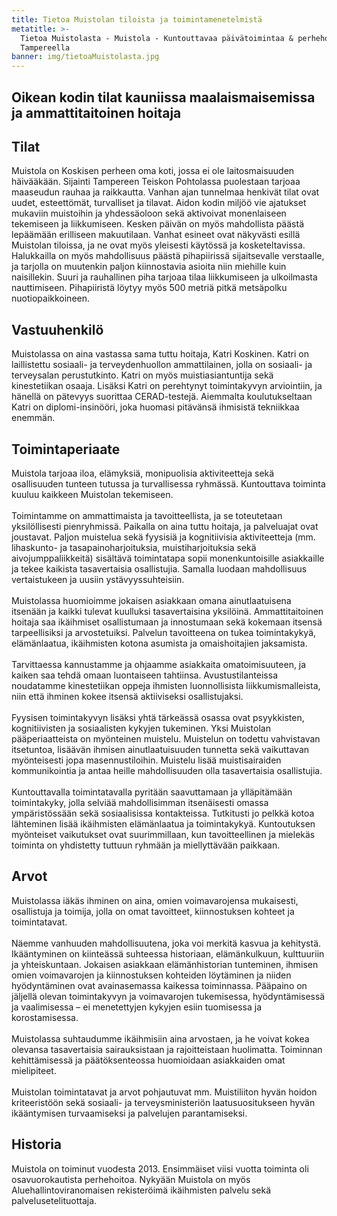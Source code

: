 ```yaml
---
title: Tietoa Muistolan tiloista ja toimintamenetelmistä
metatitle: >-
  Tietoa Muistolasta - Muistola - Kuntouttavaa päivätoimintaa & perhehoitoa
  Tampereella
banner: img/tietoaMuistolasta.jpg
---
```

## Oikean kodin tilat kauniissa maalaismaisemissa ja ammattitaitoinen hoitaja

## Tilat

Muistola on Koskisen perheen oma koti, jossa ei ole laitosmaisuuden häivääkään.  Sijainti Tampereen Teiskon Pohtolassa puolestaan tarjoaa maaseudun rauhaa ja raikkautta. Vanhan ajan tunnelmaa henkivät tilat ovat uudet, esteettömät, turvalliset ja tilavat. Aidon kodin miljöö vie ajatukset mukaviin muistoihin ja yhdessäoloon sekä aktivoivat monenlaiseen tekemiseen ja liikkumiseen. Kesken päivän on myös mahdollista päästä lepäämään erilliseen makuutilaan. Vanhat esineet ovat näkyvästi esillä Muistolan tiloissa, ja ne ovat myös yleisesti käytössä ja kosketeltavissa. Halukkailla on myös mahdollisuus päästä pihapiirissä sijaitsevalle verstaalle, ja tarjolla on muutenkin paljon kiinnostavia asioita niin miehille kuin naisillekin. Suuri ja rauhallinen piha tarjoaa tilaa liikkumiseen ja ulkoilmasta nauttimiseen. Pihapiiristä löytyy myös 500 metriä pitkä metsäpolku nuotiopaikkoineen.

## Vastuuhenkilö

Muistolassa on aina vastassa sama tuttu hoitaja, Katri Koskinen. Katri on laillistettu sosiaali- ja terveydenhuollon ammattilainen, jolla on sosiaali- ja terveysalan perustutkinto. Katri on myös muistiasiantuntija sekä kinestetiikan osaaja. Lisäksi Katri on perehtynyt toimintakyvyn arviointiin, ja hänellä on pätevyys suorittaa CERAD-testejä. Aiemmalta koulutukseltaan Katri on diplomi-insinööri, joka huomasi pitävänsä ihmisistä tekniikkaa enemmän.

## Toimintaperiaate

Muistola tarjoaa iloa, elämyksiä, monipuolisia aktiviteetteja sekä osallisuuden tunteen tutussa ja turvallisessa ryhmässä. Kuntouttava toiminta kuuluu kaikkeen Muistolan tekemiseen.<br><br>
Toimintamme on ammattimaista ja tavoitteellista, ja se toteutetaan yksilöllisesti pienryhmissä. Paikalla on aina tuttu hoitaja, ja palveluajat ovat joustavat. Paljon muistelua sekä fyysisiä ja kognitiivisia aktiviteetteja (mm. lihaskunto- ja tasapainoharjoituksia, muistiharjoituksia sekä aivojumppaliikkeitä) sisältävä toimintatapa sopii monenkuntoisille asiakkaille ja tekee kaikista tasavertaisia osallistujia. Samalla luodaan mahdollisuus vertaistukeen ja uusiin ystävyyssuhteisiin.<br><br>
Muistolassa huomioimme jokaisen asiakkaan omana ainutlaatuisena  itsenään ja kaikki tulevat kuulluksi tasavertaisina yksilöinä.  Ammattitaitoinen hoitaja saa ikäihmiset osallistumaan ja innostumaan  sekä kokemaan itsensä tarpeellisiksi ja arvostetuiksi. Palvelun  tavoitteena on tukea toimintakykyä, elämänlaatua, ikäihmisten kotona asumista ja omaishoitajien jaksamista.<br><br>
Tarvittaessa kannustamme ja ohjaamme asiakkaita omatoimisuuteen, ja kaiken saa tehdä omaan luontaiseen tahtiinsa. Avustustilanteissa noudatamme kinestetiikan oppeja ihmisten luonnollisista liikkumismalleista, niin että  ihminen kokee itsensä aktiiviseksi osallistujaksi.<br><br>
Fyysisen toimintakyvyn lisäksi yhtä tärkeässä osassa ovat psyykkisten, kognitiivisten ja sosiaalisten kykyjen tukeminen. Yksi Muistolan pääperiaatteista on myönteinen muistelu. Muistelun on todettu vahvistavan itsetuntoa, lisäävän ihmisen ainutlaatuisuuden tunnetta sekä vaikuttavan myönteisesti jopa masennustiloihin. Muistelu lisää  muistisairaiden kommunikointia ja antaa heille mahdollisuuden olla tasavertaisia osallistujia.<br><br>
Kuntouttavalla toimintatavalla pyritään saavuttamaan ja ylläpitämään toimintakyky, jolla selviää mahdollisimman itsenäisesti omassa ympäristössään sekä sosiaalisissa kontakteissa. Tutkitusti jo pelkkä kotoa lähteminen lisää ikäihmisten elämänlaatua ja toimintakykyä. Kuntoutuksen myönteiset vaikutukset ovat suurimmillaan, kun tavoitteellinen ja mielekäs toiminta on yhdistetty tuttuun ryhmään ja miellyttävään paikkaan.

## Arvot

Muistolassa iäkäs ihminen on aina, omien voimavarojensa mukaisesti,  osallistuja ja toimija, jolla on omat tavoitteet, kiinnostuksen kohteet  ja toimintatavat.<br><br>
Näemme vanhuuden mahdollisuutena, joka voi merkitä kasvua ja kehitystä. Ikääntyminen on kiinteässä suhteessa historiaan, elämänkulkuun, kulttuuriin ja yhteiskuntaan. Jokaisen asiakkaan elämänhistorian tunteminen, ihmisen omien voimavarojen ja kiinnostuksen kohteiden löytäminen ja niiden hyödyntäminen ovat avainasemassa kaikessa toiminnassa. Pääpaino on jäljellä olevan toimintakyvyn ja voimavarojen tukemisessa, hyödyntämisessä ja vaalimisessa – ei menetettyjen kykyjen esiin tuomisessa ja korostamisessa.<br><br>
Muistolassa suhtaudumme ikäihmisiin aina arvostaen, ja he voivat kokea olevansa tasavertaisia sairauksistaan ja rajoitteistaan huolimatta. Toiminnan kehittämisessä ja päätöksenteossa huomioidaan asiakkaiden omat mielipiteet.<br><br>
Muistolan toimintatavat ja arvot pohjautuvat mm. Muistiliiton hyvän hoidon kriteeristöön sekä sosiaali- ja terveysministeriön laatusuositukseen hyvän ikääntymisen turvaamiseksi ja palvelujen parantamiseksi.

## Historia

Muistola on toiminut vuodesta 2013. Ensimmäiset viisi vuotta toiminta oli osavuorokautista perhehoitoa. Nykyään Muistola on myös Aluehallintoviranomaisen rekisteröimä ikäihmisten palvelu sekä palvelusetelituottaja.
